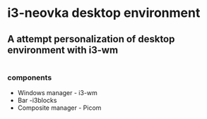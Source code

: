 # i3-neovka desktop environment

## A attempt personalization of desktop environment with i3-wm 

![]() 
### components
- Windows manager - i3-wm
- Bar -i3blocks 
- Composite manager - Picom


